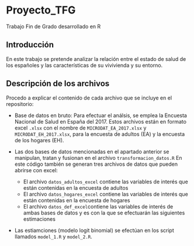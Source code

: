 # Proyecto_TFG
Trabajo Fin de Grado desarrollado en R
## Introducción
En este trabajo se pretende analizar la relación entre el estado de salud de los españoles y las características de su vivivienda y su entorno.

## Descripción de los archivos
Procedo a explicar el contenido de cada archivo que se incluye en el repositorio:
* Base de datos en bruto: Para efectuar el análsis, se emplea la Encuesta Nacional de Salud en España del 2017. 
Estos archivos están en formato excel `.xlsx` con el nombre de `MICRODAT_EA_2017.xlsx` y `MICRODAT_EH_2017.xlsx`,
para la encuesta de adultos (EA) y la encuesta de los hogares (EH).

* Las dos bases de datos mencionadas en el apartado anterior se manipulan, tratan y fusionan en el archivo `transformacion_datos.R`
En este código también se generan tres archivos de datos que pueden abrirse con excel:
    * El archivo `datos_adultos_excel` contiene las variables de interés que están contenidas en la encuesta de adultos
    * El archivo `datos_hogares_excel` contiene las variables de interés que están contenidas en la encuesta de hogares
    * El archivo `datos_def_excel`contiene las variables de interés de ambas bases de datos y es con la que 
    se efectuarán las siguientes estimaciones
    
* Las estiamciones (modelo logit binomial) se efectúan en los script llamados `model_1.R` y `model_2.R`.
